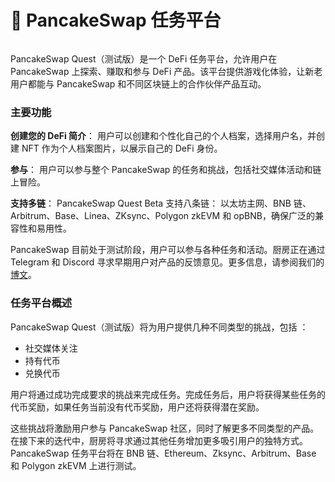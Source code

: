 # 🎯 PancakeSwap 任务平台

<figure><img src="../.gitbook/assets/image (394).png" alt=""><figcaption></figcaption></figure>

PancakeSwap Quest（测试版）是一个 DeFi 任务平台，允许用户在 PancakeSwap 上探索、赚取和参与 DeFi 产品。该平台提供游戏化体验，让新老用户都能与 PancakeSwap 和不同区块链上的合作伙伴产品互动。

### **主要功能**

**创建您的 DeFi 简介**： 用户可以创建和个性化自己的个人档案，选择用户名，并创建 NFT 作为个人档案图片，以展示自己的 DeFi 身份。&#x20;

**参与**： 用户可以参与整个 PancakeSwap 的任务和挑战，包括社交媒体活动和链上冒险。&#x20;

**支持多链**： PancakeSwap Quest Beta 支持八条链： 以太坊主网、BNB 链、Arbitrum、Base、Linea、ZKsync、Polygon zkEVM 和 opBNB，确保广泛的兼容性和易用性。&#x20;

PancakeSwap 目前处于测试阶段，用户可以参与各种任务和活动。厨房正在通过 Telegram 和 Discord 寻求早期用户对产品的反馈意见。更多信息，请参阅我们的[博文](https://blog.pancakeswap.finance/articles/introducing-pancake-swap-quest-beta-your-ultimate-de-fi-quest-platform)。

### **任务平台概述**&#x20;

PancakeSwap Quest（测试版）将为用户提供几种不同类型的挑战，包括 ：

* 社交媒体关注&#x20;
* 持有代币&#x20;
* 兑换代币&#x20;

用户将通过成功完成要求的挑战来完成任务。完成任务后，用户将获得某些任务的代币奖励，如果任务当前没有代币奖励，用户还将获得潜在奖励。&#x20;

这些挑战将激励用户参与 PancakeSwap 社区，同时了解更多不同类型的产品。在接下来的迭代中，厨房将寻求通过其他任务增加更多吸引用户的独特方式。PancakeSwap 任务平台将在 BNB 链、Ethereum、Zksync、Arbitrum、Base 和 Polygon zkEVM 上进行测试。
